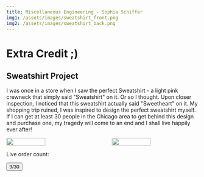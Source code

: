 ```yaml
---
title: Miscellaneous Engineering - Sophia Schiffer
img1: /assets/images/sweatshirt_front.png
img2: /assets/images/sweatshirt_back.png
---
```


# Extra Credit ;)
## Sweatshirt Project
I was once in a store when I saw the perfect Sweatshirt - a light pink crewneck
that simply said "Sweatshirt" on it. Or so I thought. Upon closer inspection, I
noticed that this sweatshirt actually said "Sweetheart" on it. My shopping trip
ruined, I was inspired to design the perfect sweatshirt myself. If I can get
at least 30 people in the Chicago area to get behind this design and purchase
one, my tragedy will come to an end and I shall live happily ever after!

<div style="display: flex; justify-content: space-between;">
  <img src="{{ page.img1 | relative_url }}" width="45%" />
  <img src="{{ page.img2 | relative_url }}" width="45%" />
</div>

Live order count:

<button type="button" class="counter">
  9/30
</button>
